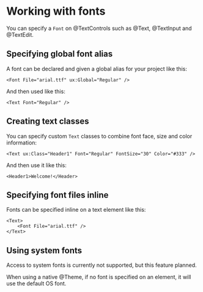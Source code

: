 
# Working with fonts

You can specify a `Font` on @TextControls such as @Text, @TextInput and @TextEdit.

## Specifying global font alias

A font can be declared and given a global alias for your project like this:

	<Font File="arial.ttf" ux:Global="Regular" />

And then used like this:

	<Text Font="Regular" />

## Creating text classes 

You can specify custom `Text` classes to combine font face, size and color information:

	<Text ux:Class="Header1" Font="Regular" FontSize="30" Color="#333" />

And then use it like this:

	<Header1>Welcome!</Header>

## Specifying font files inline

Fonts can be specified inline on a text element like this:

	<Text>
		<Font File="arial.ttf" />
	</Text>

## Using system fonts

Access to system fonts is currently not supported, but this feature planned.

When using a native @Theme, if no font is specified on an element, it will use the default OS font.